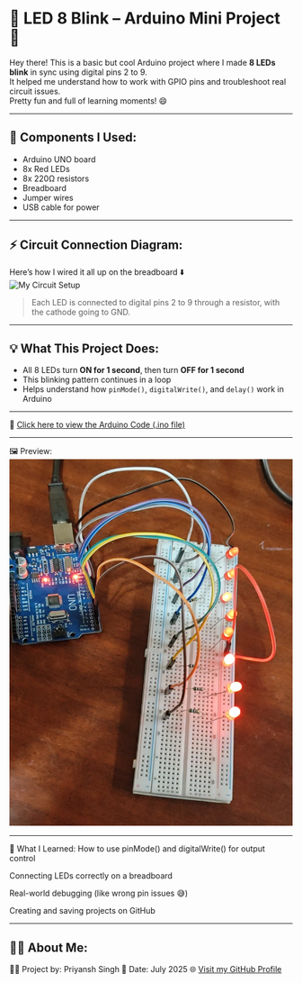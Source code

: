 # 🔆 LED 8 Blink – Arduino Mini Project 🚀

Hey there! This is a basic but cool Arduino project where I made **8 LEDs blink** in sync using digital pins 2 to 9.  
It helped me understand how to work with GPIO pins and troubleshoot real circuit issues.  
Pretty fun and full of learning moments! 😄

---

## 🧰 Components I Used:

- Arduino UNO board
- 8x Red LEDs
- 8x 220Ω resistors
- Breadboard
- Jumper wires
- USB cable for power

---

## ⚡ Circuit Connection Diagram:

Here’s how I wired it all up on the breadboard ⬇️  
![My Circuit Setup](circuit.jpg)

> Each LED is connected to digital pins 2 to 9 through a resistor, with the cathode going to GND.

---

## 💡 What This Project Does:

- All 8 LEDs turn **ON for 1 second**, then turn **OFF for 1 second**
- This blinking pattern continues in a loop
- Helps understand how `pinMode()`, `digitalWrite()`, and `delay()` work in Arduino

---

📂 [Click here to view the Arduino Code (.ino file)](8LEDs.ino)

---

🖼️ Preview:
![My LED Circuit](LED_8_Blink.jpg)

---

🧠 What I Learned:
How to use pinMode() and digitalWrite() for output control

Connecting LEDs correctly on a breadboard

Real-world debugging (like wrong pin issues 😅)

Creating and saving projects on GitHub

---

## 🙋‍♂️ About Me:
👨‍💻 Project by: Priyansh Singh
📅 Date: July 2025
🌐 [Visit my GitHub Profile](https://github.com/priyansh244)


